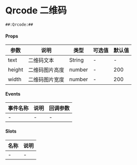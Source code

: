 # Qrcode 二维码 

```
##:Qrcode:##
```

#### Props
| 参数      | 说明    | 类型      | 可选值       | 默认值   |
|---------- |-------- |---------- |------------- |--------- |
| text     | 二维码文本   | String  |   -       |    -    |
| height     | 二维码图片高度   | number  |   -       |    200    |
| width     | 二维码图片宽度   | number  |   -       |    200    |


#### Events
| 事件名称 | 说明 | 回调参数 |
|---------|--------|---------|
| - | - | - |

#### Slots
| 名称 | 说明 | 
|---------|--------|
| - | - |